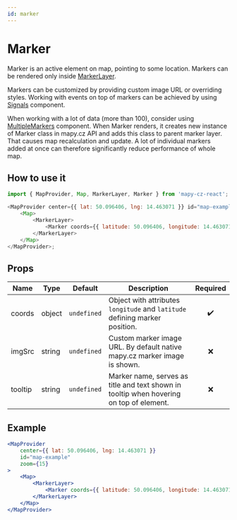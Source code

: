 ```yaml
---
id: marker
---
```


# Marker

Marker is an active element on map, pointing to some location. Markers can be rendered only inside [MarkerLayer](/docs/API/marker-layer).

Markers can be customized by providing custom image URL or overriding styles. Working with events on top of markers can be achieved by using [Signals](/docs/API/signals) component.

When working with a lot of data (more than 100), consider using [MultipleMarkers](/docs/API/multiple-markers) component. When Marker renders, it creates new instance of Marker class in mapy.cz API and adds this class to parent marker layer. That causes map recalculation and update. A lot of individual markers added at once can therefore significantly reduce performance of whole map.

## How to use it

```js
import { MapProvider, Map, MarkerLayer, Marker } from 'mapy-cz-react';

<MapProvider center={{ lat: 50.096406, lng: 14.463071 }} id="map-example">
	<Map>
		<MarkerLayer>
			<Marker coords={{ latitude: 50.096406, longitude: 14.463071 }} />
		</MarkerLayer>
	</Map>
</MapProvider>;
```

## Props

| Name    | Type   | Default     | Description                                                                             |      Required      |
| ------- | ------ | ----------- | --------------------------------------------------------------------------------------- | :----------------: |
| coords  | object | `undefined` | Object with attributes `longitude` and `latitude` defining marker position.             | :heavy_check_mark: |
| imgSrc  | string | `undefined` | Custom marker image URL. By default native mapy.cz marker image is shown.               |        :x:         |
| tooltip | string | `undefined` | Marker name, serves as title and text shown in tooltip when hovering on top of element. |        :x:         |

## Example

```jsx live
<MapProvider
	center={{ lat: 50.096406, lng: 14.463071 }}
	id="map-example"
	zoom={15}
>
	<Map>
		<MarkerLayer>
			<Marker coords={{ latitude: 50.096406, longitude: 14.463071 }} />
		</MarkerLayer>
	</Map>
</MapProvider>
```
